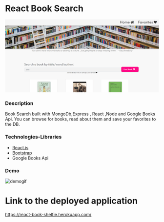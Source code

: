 # React Book Search

![img](shelfie.png)

### Description

Book Search built with MongoDb,Express , React ,Node and Google Books Api. You can browse for books, read about them and save your favorites to the DB.

### Technologies-Libraries

- [React.js](https://reactjs.org//)
- [Bootstrap](https://bootstrap.com/) <br>
- Google Books Api

### Demo

![demogif](shelfie.gif)

# Link to the deployed application

https://react-book-shelfie.herokuapp.com/
